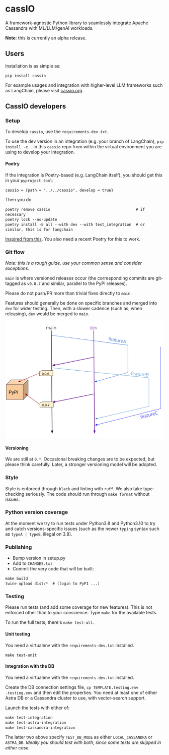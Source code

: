 # cassIO

A framework-agnostic Python library to seamlessly integrate Apache Cassandra with ML/LLM/genAI workloads.

**Note**: this is currently an alpha release.

## Users

Installation is as simple as:

```
pip install cassio
```

For example usages and integration with higher-level LLM frameworks
such as LangChain, please visit [cassio.org](https://cassio.org).

## CassIO developers

### Setup

To develop `cassio`, use the `requirements-dev.txt`.

To use the dev version in an integration (e.g. your branch of LangChain),
`pip install -e .` in this `cassio` repo from within the virtual environment
you are using to develop your integration.

#### Poetry

If the integration is Poetry-based (e.g. LangChain itself), you should get this
in your `pyproject.toml`:

```
cassio = {path = "../../cassio", develop = true}
```

Then you do

```
poetry remove cassio                                      # if necessary
poetry lock --no-update
poetry install -E all --with dev --with test_integration  # or similar, this is for langchain
```

[Inspired from this](https://github.com/orgs/python-poetry/discussions/1135).
You also need a recent Poetry for this to work.

### Git flow

_Note: this is a rough guide, use your common sense and consider exceptions._

`main` is where versioned releases occur (the corresponding commits are git-tagged
as `v0.0.7` and similar, parallel to the PyPI releases).

Please do not push/PR more than trivial fixes directly to `main`.

Features should generally be done on specific branches and merged into `dev`
for wider testing. Then, with a slower cadence (such as, when releasing),
`dev` would be merged to `main`.

![Git flow](images/git-flow.png)

#### Versioning

We are still at `0.*`. Occasional breaking changes are to be expected,
but please think carefully. Later, a stronger versioning model will be adopted.

### Style

Style is enforced through `black` and linting with `ruff`. We also take
type-checking seriously. The code should run through `make format` without
issues.

### Python version coverage

At the moment we try to run tests under Python3.8 and Python3.10 to try and
catch versions-specific issues
(such as the newer `typing` syntax such as `typeA | typeB`, illegal on 3.8).

### Publishing

- Bump version in setup.py
- Add to `CHANGES.txt`
- Commit the very code that will be built:

```
make build
twine upload dist/*  # (login to PyPI ...)
```

### Testing

Please run tests (and add some coverage for new features). This is not
enforced other than to your conscience. Type `make` for the available tests.

To run the full tests, there's `make test-all`.

#### Unit testing

You need a virtualenv with the `requirements-dev.txt` installed.

```
make test-unit
```

#### Integration with the DB

You need a virtualenv with the `requirements-dev.txt` installed.

Create the DB connection settings file, `cp TEMPLATE.testing.env .testing.env`
and then edit the properties. You need at least one of either Astra DB or a
Cassandra cluster to use, with vector-search support.

Launch the tests with either of:

```
make test-integration
make test-astra-integration
make test-cassandra-integration
```

The latter two above specify `TEST_DB_MODE` as either `LOCAL_CASSANDRA` or
`ASTRA_DB`. _Ideally you should test with both, since some tests are
skipped in either case._
